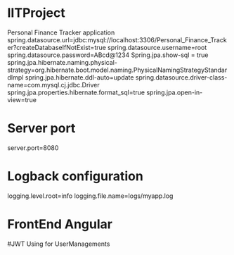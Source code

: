 # IITProject
Personal Finance Tracker application
spring.datasource.url=jdbc:mysql://localhost:3306/Personal_Finance_Tracker?createDatabaseIfNotExist=true
spring.datasource.username=root
spring.datasource.password=ABcd@1234
Spring.jpa.show-sql = true
spring.jpa.hibernate.naming.physical-strategy=org.hibernate.boot.model.naming.PhysicalNamingStrategyStandardImpl
spring.jpa.hibernate.ddl-auto=update
spring.datasource.driver-class-name=com.mysql.cj.jdbc.Driver
spring.jpa.properties.hibernate.format_sql=true
spring.jpa.open-in-view=true


# Server port
server.port=8080


# Logback configuration
logging.level.root=info
logging.file.name=logs/myapp.log

# FrontEnd Angular
#JWT Using for UserManagements
